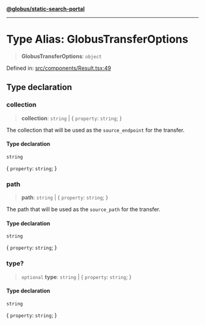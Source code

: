 [**@globus/static-search-portal**](../../README.md)

***

# Type Alias: GlobusTransferOptions

> **GlobusTransferOptions**: `object`

Defined in: [src/components/Result.tsx:49](https://github.com/globus/static-search-portal/blob/01d1d33d3d0989c593fada6bb539073cee27ae57/src/components/Result.tsx#L49)

## Type declaration

### collection

> **collection**: `string` \| \{ `property`: `string`; \}

The collection that will be used as the `source_endpoint` for the transfer.

#### Type declaration

`string`

\{ `property`: `string`; \}

### path

> **path**: `string` \| \{ `property`: `string`; \}

The path that will be used as the `source_path` for the transfer.

#### Type declaration

`string`

\{ `property`: `string`; \}

### type?

> `optional` **type**: `string` \| \{ `property`: `string`; \}

#### Type declaration

`string`

\{ `property`: `string`; \}

